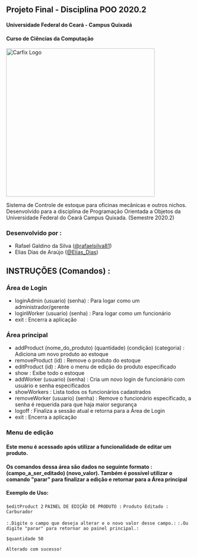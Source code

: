 ## Projeto Final - Disciplina POO 2020.2
#### Universidade Federal do Ceará - Campus Quixadá 
#### Curso de Ciências da Computação

<img src="https://i.imgur.com/1kJzWfR.png" alt="Carfix Logo" width="400"/>

Sistema de Controle de estoque para oficinas mecânicas e outros nichos.
Desenvolvido para a disciplina de Programação Orientada a Objetos da Universidade Federal do Ceará Campus Quixada. (Semestre 2020.2)

### Desenvolvido por : 
- Rafael Galdino da Silva ([@rafaelsilva81](https://github.com/rafaelsilva81 "@rafaelsilva81"))
- Elias Dias de Araújo ([@Elias_Dias](https://github.com/Elias-Dias-De-Araujo "@Elias_Dias"))

## INSTRUÇÕES (Comandos) : 

<!--more-->

### Área de Login
- loginAdmin (usuario) (senha) : Para logar como um administrador/gerente
- loginWorker (usuario) (senha) : Para logar como um funcionário
- exit : Encerra a aplicação

### Área principal
- addProduct (nome_do_produto) (quantidade) (condição) (categoria) : Adiciona um novo produto ao estoque
- removeProduct (id) : Remove o produto do estoque
- editProduct (id) : Abre o menu de edição do produto especificado
- show : Exibe todo o estoque
- addWorker (usuario) (senha) : Cria um novo login de funcionário com usuário e senha especificados
- showWorkers : Lista todos os funcionários cadastrados
- removeWorker (usuario) (senha) : Remove o funcionário específicado, a senha é requerida para que haja maior segurança 
- logoff : Finaliza a sessão atual e retorna para a Área de Login
- exit : Encerra a aplicação

### Menu de edição
#### Este menu é acessado após utilizar a funcionalidade de editar um produto. 
#### Os comandos dessa área são dados no seguinte formato : (campo_a_ser_editado) (novo_valor). Também é possível utilizar o comando "parar" para finalizar a edição e retornar para a Área principal
#### Exemplo de Uso: 
` $editProduct 2 `
` PAINEL DE EDIÇÃO DE PRODUTO : `
`Produto Editado : Carburador`

`:.Digite o campo que deseja alterar e o novo valor desse campo.:`
`:.Ou digite "parar" para retornar ao painel principal.:`

`$quantidade 50`

`Alterado com sucesso!`




